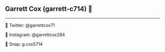 ## Garrett Cox (garrett-c714) 🚀

---

🐥 Twitter: @garrettcox71

📸 Instagram: @garrettcox284

👻 Snap: g.cox5714
